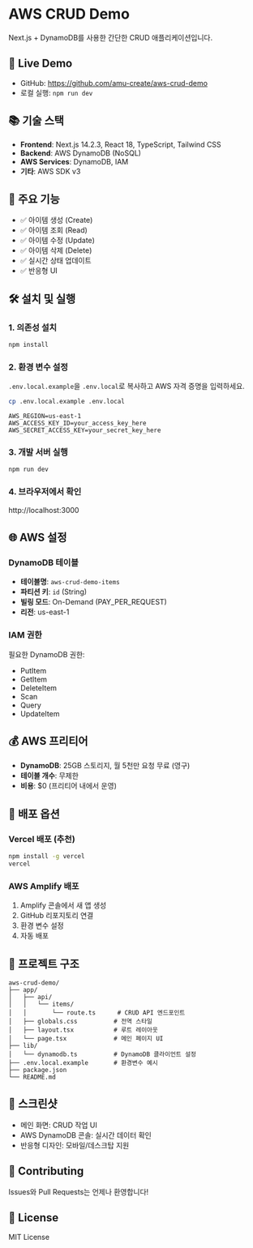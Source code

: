 # AWS CRUD Demo

Next.js + DynamoDB를 사용한 간단한 CRUD 애플리케이션입니다.

## 🚀 Live Demo
- GitHub: https://github.com/amu-create/aws-crud-demo
- 로컬 실행: `npm run dev`

## 📚 기술 스택
- **Frontend**: Next.js 14.2.3, React 18, TypeScript, Tailwind CSS
- **Backend**: AWS DynamoDB (NoSQL)
- **AWS Services**: DynamoDB, IAM
- **기타**: AWS SDK v3

## 🎯 주요 기능
- ✅ 아이템 생성 (Create)
- ✅ 아이템 조회 (Read)
- ✅ 아이템 수정 (Update)
- ✅ 아이템 삭제 (Delete)
- ✅ 실시간 상태 업데이트
- ✅ 반응형 UI

## 🛠️ 설치 및 실행

### 1. 의존성 설치
```bash
npm install
```

### 2. 환경 변수 설정
`.env.local.example`을 `.env.local`로 복사하고 AWS 자격 증명을 입력하세요.

```bash
cp .env.local.example .env.local
```

```env
AWS_REGION=us-east-1
AWS_ACCESS_KEY_ID=your_access_key_here
AWS_SECRET_ACCESS_KEY=your_secret_key_here
```

### 3. 개발 서버 실행
```bash
npm run dev
```

### 4. 브라우저에서 확인
http://localhost:3000

## 🌐 AWS 설정

### DynamoDB 테이블
- **테이블명**: `aws-crud-demo-items`
- **파티션 키**: `id` (String)
- **빌링 모드**: On-Demand (PAY_PER_REQUEST)
- **리전**: us-east-1

### IAM 권한
필요한 DynamoDB 권한:
- PutItem
- GetItem
- DeleteItem
- Scan
- Query
- UpdateItem

## 💰 AWS 프리티어
- **DynamoDB**: 25GB 스토리지, 월 5천만 요청 무료 (영구)
- **테이블 개수**: 무제한
- **비용**: $0 (프리티어 내에서 운영)

## 🚀 배포 옵션

### Vercel 배포 (추천)
```bash
npm install -g vercel
vercel
```

### AWS Amplify 배포
1. Amplify 콘솔에서 새 앱 생성
2. GitHub 리포지토리 연결
3. 환경 변수 설정
4. 자동 배포

## 📁 프로젝트 구조
```
aws-crud-demo/
├── app/
│   ├── api/
│   │   └── items/
│   │       └── route.ts      # CRUD API 엔드포인트
│   ├── globals.css          # 전역 스타일
│   ├── layout.tsx           # 루트 레이아웃
│   └── page.tsx             # 메인 페이지 UI
├── lib/
│   └── dynamodb.ts          # DynamoDB 클라이언트 설정
├── .env.local.example       # 환경변수 예시
├── package.json
└── README.md
```

## 📸 스크린샷
- 메인 화면: CRUD 작업 UI
- AWS DynamoDB 콘솔: 실시간 데이터 확인
- 반응형 디자인: 모바일/데스크탑 지원

## 🤝 Contributing
Issues와 Pull Requests는 언제나 환영합니다!

## 📄 License
MIT License
